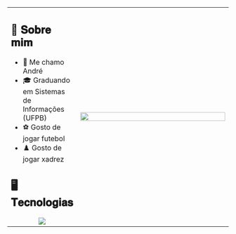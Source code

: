 <table>
<tr>
<td>
<h2>📖 𝐒𝐨𝐛𝐫𝐞 𝐦𝐢𝐦</h2>

- 👾 Me chamo André 
- 🎓 Graduando em Sistemas de Informações (UFPB)
- ⚽ Gosto de jogar futebol
- ♟️ Gosto de jogar xadrez

<h2>🖥️ 𝐓𝐞𝐜𝐧𝐨𝐥𝐨𝐠𝐢𝐚𝐬</h2>

<div align="center">
  <img src="https://skillicons.dev/icons?i=spring,react,angular,vite,postgres,mysql,docker,vscode,postman,git,redis,mongodb,next,linux,ubuntu,figma,githubactions,rabbitmq,kafka,kubernetes,prometheus&perline=7" />
  <!-- <img src="https://github-readme-stats.vercel.app/api/top-langs/?username=andrehsvictor&layout=compact&theme=dark" /> -->
</div>
</td>
<td width="400px">
<img src="https://i.pinimg.com/originals/16/5f/5a/165f5a7188c7a5164debaabd406ef43c.gif" width="100%" />
</td>
</tr>
</table>
